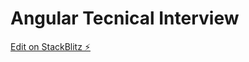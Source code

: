 # Angular Tecnical Interview

[Edit on StackBlitz ⚡️](https://stackblitz.com/edit/angular-ivy-4x1qm2)
